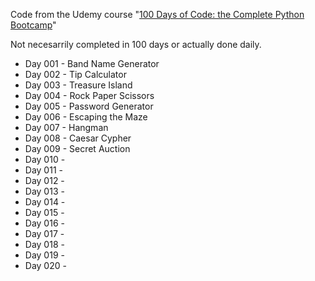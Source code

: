 Code from the Udemy course "[100 Days of Code: the Complete Python Bootcamp](https://www.udemy.com/course/100-days-of-code/)"

Not necesarrily completed in 100 days or actually done daily.

* Day 001 - Band Name Generator
* Day 002 - Tip Calculator
* Day 003 - Treasure Island
* Day 004 - Rock Paper Scissors
* Day 005 - Password Generator
* Day 006 - Escaping the Maze
* Day 007 - Hangman
* Day 008 - Caesar Cypher
* Day 009 - Secret Auction
* Day 010 - 
* Day 011 - 
* Day 012 - 
* Day 013 - 
* Day 014 - 
* Day 015 - 
* Day 016 - 
* Day 017 - 
* Day 018 - 
* Day 019 - 
* Day 020 - 